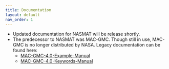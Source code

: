 ```yaml
---
title: Documentation
layout: default
nav_order: 1
---
```


-   Updated documentation for NASMAT will be release shortly.
-   The predecessor to NASMAT was MAC-GMC.  Though still in use,
    MAC-GMC is no longer distributed by NASA. Legacy documentation can
    be found here:
	-   [MAC-GMC-4.0-Example-Manual](legacy/MAC-GMC-4.0-Example-Manual-12.html)
	-   [MAC-GMC-4.0-Keywords-Manual](legacy/MAC-GMC-4.0-Keywords-Manual-6.html)
